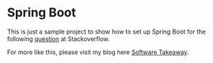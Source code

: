 # Spring Boot
This is just a sample project to show how to set up Spring Boot for the following [question](http://stackoverflow.com/questions/26406982/spring-boot-property-could-not-be-resolved-in-xml-from-application-properties) at Stackoverflow.

For more like this, please visit my blog here [Software Takeaway](http://softwaretakeaway.wordpress.com/).
